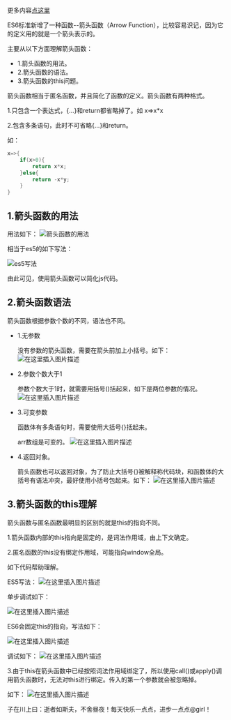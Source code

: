更多内容[点这里](https://blog.csdn.net/w1418899532/article/details/86149067)

ES6标准新增了一种函数--箭头函数（Arrow Function），比较容易识记，因为它的定义用的就是一个箭头表示的。

主要从以下方面理解箭头函数：

 - 1.箭头函数的用法。
 - 2.箭头函数的语法。
 - 3.箭头函数的this问题。

 箭头函数相当于匿名函数，并且简化了函数的定义。箭头函数有两种格式。
 
 1.只包含一个表达式，{...}和return都省略掉了。如 x=>x*x
 
 2.包含多条语句，此时不可省略{...}和return。
 
 如：
    

```java
x=>{
    if(x>0){
        return x*x;
    }else{
        return -x*y;
    }
}
```
        


 ## 1.箭头函数的用法
 
 用法如下：
 ![箭头函数的用法](https://img-blog.csdnimg.cn/20190109140132372.png)
 
 相当于es5的如下写法：
 
![es5写法](https://img-blog.csdnimg.cn/20190109140242755.png)

由此可见，使用箭头函数可以简化js代码。

## 2.箭头函数语法
箭头函数根据参数个数的不同，语法也不同。

 - 1.无参数

    没有参数的箭头函数，需要在箭头前加上小括号。如下：
    ![在这里插入图片描述](https://img-blog.csdnimg.cn/2019010914091640.png)

- 2.参数个数大于1

    参数个数大于1时，就需要用括号()括起来，如下是两位参数的情况。
    ![在这里插入图片描述](https://img-blog.csdnimg.cn/20190109144541670.png)
- 3.可变参数

    函数体有多条语句时，需要使用大括号{}括起来。
    
    arr数组是可变的。
    ![在这里插入图片描述](https://img-blog.csdnimg.cn/20190109145943584.png)

- 4.返回对象。

    箭头函数也可以返回对象，为了防止大括号{}被解释称代码块，和函数体的大括号有语法冲突，最好使用小括号包起来。如下：
![在这里插入图片描述](https://img-blog.csdnimg.cn/2019010915091659.png)
## 3.箭头函数的this理解
箭头函数与匿名函数最明显的区别的就是this的指向不同。

1.箭头函数内部的this指向是固定的，是词法作用域，由上下文确定。

2.匿名函数的this没有绑定作用域，可能指向window全局。


如下代码帮助理解。

ES5写法：
![在这里插入图片描述](https://img-blog.csdnimg.cn/20190109153753746.png?x-oss-process=image/watermark,type_ZmFuZ3poZW5naGVpdGk,shadow_10,text_aHR0cHM6Ly9ibG9nLmNzZG4ubmV0L3cxNDE4ODk5NTMy,size_16,color_FFFFFF,t_70)

单步调试如下：

![在这里插入图片描述](https://img-blog.csdnimg.cn/20190109153941531.png)

ES6会固定this的指向，写法如下：

![在这里插入图片描述](https://img-blog.csdnimg.cn/20190109154334918.png?x-oss-process=image/watermark,type_ZmFuZ3poZW5naGVpdGk,shadow_10,text_aHR0cHM6Ly9ibG9nLmNzZG4ubmV0L3cxNDE4ODk5NTMy,size_16,color_FFFFFF,t_70)

调试如下：
![在这里插入图片描述](https://img-blog.csdnimg.cn/20190109154425264.png)


3.由于this在箭头函数中已经按照词法作用域绑定了，所以使用call()或apply()调用箭头函数时，无法对this进行绑定。传入的第一个参数就会被忽略掉。

如下：
![在这里插入图片描述](https://img-blog.csdnimg.cn/20190109155224105.png?x-oss-process=image/watermark,type_ZmFuZ3poZW5naGVpdGk,shadow_10,text_aHR0cHM6Ly9ibG9nLmNzZG4ubmV0L3cxNDE4ODk5NTMy,size_16,color_FFFFFF,t_70)


子在川上曰：逝者如斯夫，不舍昼夜！每天快乐一点点，进步一点点@girl！